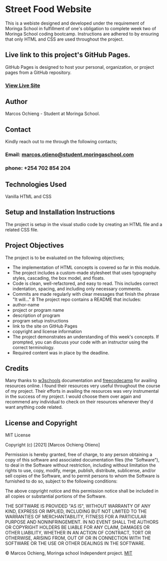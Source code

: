 # Street Food Website
This is a webiste designed and developed under the requirement of Moringa School in fulfillment of one's obligation to complete week two of Moringa School coding bootcamp. Instructions are adhered to by ensuring that only HTML and CSS are used throughout the project.

## Live link to this project's GitHub Pages.
GitHub Pages is designed to host your personal, organization, or project pages from a GitHub repository.
### [View Live Site](https://marcos8060.github.io/Street_Food_Website/)


## Author
 Marcos Ochieng - Student at Moringa School.

 ## Contact
 Kindly reach out to me through the following contacts;

 ### Email: marcos.otieno@student.moringaschool.com
 ### phone: +254 702 854 204

 ## Technologies Used
 Vanilla HTML and CSS

 ## Setup and Installation Instructions
 The project is setup in the visual studio code by creating an HTML file and a related CSS file.

 ## Project Objectives
 The project is to be evaluated on the following objectives;


 * The implementation of HTML concepts is covered so far in this module.
 * The project includes a custom-made stylesheet that uses typography styles, cascading, the box     model, and floats.
* Code is clean, well-refactored, and easy to read. This includes correct indentation, spacing, and including only necessary comments.
* Commits are made regularly with clear messages that finish  the phrase "It will…"
8 The project repo contains a README that includes:
* author-name
* project or program name
* description of program
* program setup instructions
* link to the site on GitHub Pages
* copyright and license information
* The project demonstrates an understanding of this week's concepts. If prompted, you can discuss your code with an instructor using the correct terminology.
* Required content was in place by the deadline.

## Credits
 Many thanks to [w3schools](https://www.w3schools.com/) documentation and [freecodecamp](https://www.freecodecamp.org/) for availing resources online. I found their resources very useful throughout the course of my project. Their efforts in availing the resources was very instrumental in the success of my project. I would choose them over again and recommend any individual to check on their resources whenever they'd want anything code related.

## License and Copyright

MIT License

Copyright (c) [2021] [Marcos Ochieng Otieno]

Permission is hereby granted, free of charge, to any person obtaining a copy
of this software and associated documentation files (the "Software"), to deal
in the Software without restriction, including without limitation the rights
to use, copy, modify, merge, publish, distribute, sublicense, and/or sell
copies of the Software, and to permit persons to whom the Software is
furnished to do so, subject to the following conditions:

The above copyright notice and this permission notice shall be included in all
copies or substantial portions of the Software.

THE SOFTWARE IS PROVIDED "AS IS", WITHOUT WARRANTY OF ANY KIND, EXPRESS OR
IMPLIED, INCLUDING BUT NOT LIMITED TO THE WARRANTIES OF MERCHANTABILITY,
FITNESS FOR A PARTICULAR PURPOSE AND NONINFRINGEMENT. IN NO EVENT SHALL THE
AUTHORS OR COPYRIGHT HOLDERS BE LIABLE FOR ANY CLAIM, DAMAGES OR OTHER
LIABILITY, WHETHER IN AN ACTION OF CONTRACT, TORT OR OTHERWISE, ARISING FROM,
OUT OF OR IN CONNECTION WITH THE SOFTWARE OR THE USE OR OTHER DEALINGS IN THE
SOFTWARE.

© Marcos Ochieng, Moringa school Independent project. [MIT](https://choosealicense.com/licenses/mit/)

